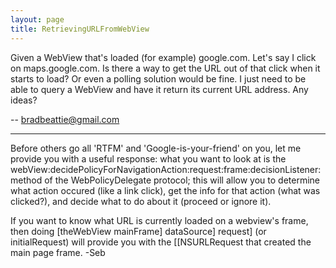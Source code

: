 ```yaml
---
layout: page
title: RetrievingURLFromWebView
---
```




Given a WebView that's loaded (for example) google.com. Let's say I click on maps.google.com. Is there a way to get the URL out of that click when it starts to load? Or even a polling solution would be fine. I just need to be able to query a WebView and have it return its current URL address. Any ideas?

-- bradbeattie@gmail.com

----
Before others go all 'RTFM' and 'Google-is-your-friend' on you, let me provide you with a useful response: what you want to look at is the webView:decidePolicyForNavigationAction:request:frame:decisionListener: method of the WebPolicyDelegate protocol; this will allow you to determine what action occured (like a link click), get the info for that action (what was clicked?), and decide what to do about it (proceed or ignore it). 

If you want to know what URL is currently loaded on a webview's frame, then doing [theWebView mainFrame] dataSource] request] (or initialRequest) will provide you with the [[NSURLRequest that created the main page frame. -Seb

